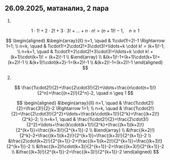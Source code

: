 ## 26.09.2025, матанализ, 2 пара

1.

$$
1\cdot1!+2\cdot2!+3\cdot3!+\ldots+n \cdot n! = (n+1)!-1, \quad n \geq 1
$$

$$
\begin{aligned}
&\begin{array}{ll}
n=1, \quad & 1\cdot1!=2!-1 \Rightarrow 1=1; \\
n=k, \quad & 1\cdot1!+2\cdot2!+3\cdot3!+\ldots+k \cdot k! = (k+1)!-1; \\
n=k+1, \quad & 1\cdot1!+2\cdot2!+3\cdot3!+\ldots+k \cdot k! + (k+1)\cdot(k+1)! = (k+2)!-1 \\
&\end{array} \\
&(k+1)!-1+(k+1)\cdot(k+1)!=(k+2)!-1 \\
&(k+1)!\cdot(k+2)-1=(k+2)!-1 \\
&(k+2)!-1=(k+2)!-1
\end{aligned}
$$

2.

$$
\frac{1\cdot2!}{2}+\frac{2\cdot3!}{2}+\ldots+\frac{n\cdot(n+1)!}{2^n}=\frac{(n+2)!}{2^n}-2, \quad n \geq 1
$$

$$
\begin{aligned}
&\begin{array}{ll}
n=1, \quad & \frac{1\cdot2!}{2}=\frac{3!}{2}-2 \Rightarrow 1=1; \\
n=k, \quad & \frac{1\cdot2!}{2}=\frac{2\cdot3!}{2^2}+\ldots+\frac{k\cdot(k+1)!}{2^k}=\frac{(k+2)!}{2^k}-2; \\
n=k+1, \quad & \frac{1\cdot2!}{2}=\frac{2\cdot3!}{2^2}+\ldots+\frac{k\cdot(k+1)!}{2^k}+\frac{(k+1)(k+2)!}{2^{k+1}}=\frac{(k+3)!}{2^{k+1}}-2 \\
&\end{array} \\
&\frac{(k+2)!}{2^k}-2+\frac{(k+1)(k+2)!}{2^{k+1}}=\frac{(k+3)!}{2^{k+1}}-2 \\
&\frac{2\cdot(k+2)!}{2^{k+1}}-2+\frac{(k+1)(k+2)!}{2^{k+1}}=\frac{(k+3)!}{2^{k+1}}-2 \\
&\frac{(k+2)!\cdot(k+3)}{2^{k+1}}-2=\frac{(k+3)!}{2^{k+1}}-2 \\
&\frac{(k+3)!}{2^{k+1}}-2=\frac{(k+3)!}{2^{k+1}}-2
\end{aligned}
$$
